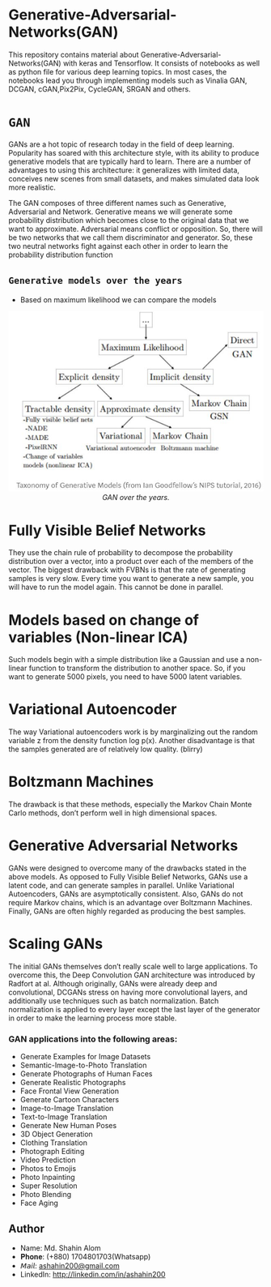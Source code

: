 # Generative-Adversarial-Networks(GAN)

This repository contains material about Generative-Adversarial-Networks(GAN) with keras and Tensorflow. It consists of notebooks as well as python file for various deep learning topics. In most cases, the notebooks lead you through implementing models such as Vinalia GAN, DCGAN, cGAN,Pix2Pix, CycleGAN, SRGAN and others.


# `GAN`
GANs are a hot topic of research today in the field of deep learning. Popularity has soared with this architecture style, with its ability to produce generative models that are typically hard to learn. There are a number of advantages to using this architecture: it generalizes with limited data, conceives new scenes from small datasets, and makes simulated data look more realistic.

The GAN composes of three different names such as Generative, Adversarial and Network. Generative means we will generate some probability distribution which becomes close to the original data that we want to approximate. Adversarial means conflict or opposition. So, there will be two networks that we call them discriminator and generator. So, these two neutral networks fight against each other in order to learn the probability distribution function

## `Generative models over the years`
+ Based on maximum likelihood we can compare the models
<p align="center">
  <img src="static/GAN.png"><br/>
  <i>GAN over the years.</i>
</p>

 
# Fully Visible Belief Networks
They use the chain rule of probability to decompose the probability
distribution over a vector, into a product over each of the members of the vector.
The biggest drawback with FVBNs is that the rate of generating samples is very slow. Every time you want to generate a new sample, you will have to run the model again. This cannot be done in parallel.
# Models based on change of variables (Non-linear ICA)
Such models begin with a simple distribution like a Gaussian and use a non-linear function to transform the distribution to another space. So, if you want to generate 5000 pixels, you need to have 5000 latent variables.
# Variational Autoencoder
The way Variational autoencoders work is by marginalizing out the random variable z from the density function log p(x). Another disadvantage is that the samples generated are of relatively low quality. (blirry)
# Boltzmann Machines
The drawback is that these methods, especially the Markov Chain Monte Carlo methods, don’t perform well in high dimensional spaces. 
# Generative Adversarial Networks
GANs were designed to overcome many of the drawbacks stated in the above models. As opposed to Fully Visible Belief Networks, GANs use a latent code, and can generate samples in parallel. Unlike Variational Autoencoders, GANs are asymptotically consistent. Also, GANs do not require Markov chains, which is an advantage over Boltzmann Machines. Finally, GANs are often highly regarded as producing the best samples.
# Scaling GANs
The initial GANs themselves don’t really scale well to large applications. To overcome this, the Deep Convolution GAN architecture was introduced by Radfort at al. Although originally, GANs were already deep and convolutional, DCGANs stress on having more convolutional layers, and additionally use techniques such as batch normalization. Batch normalization is applied to every layer except the last layer of the generator in order to make the learning process more stable.


### GAN applications into the following areas:
+ Generate Examples for Image Datasets
+ Semantic-Image-to-Photo Translation
+ Generate Photographs of Human Faces
+ Generate Realistic Photographs
+ Face Frontal View Generation
+ Generate Cartoon Characters
+ Image-to-Image Translation
+ Text-to-Image Translation
+ Generate New Human Poses
+ 3D Object Generation
+ Clothing Translation
+ Photograph Editing
+ Video Prediction
+ Photos to Emojis
+ Photo Inpainting
+ Super Resolution
+ Photo Blending
+ Face Aging



## Author
+ Name: Md. Shahin Alom
+ 𝐏𝐡𝐨𝐧𝐞:   (+880) 1704801703(Whatsapp)
+ 𝘔𝘢𝘪𝘭:     ashahin200@gmail.com
+ LinkedIn: http://linkedin.com/in/ashahin200
